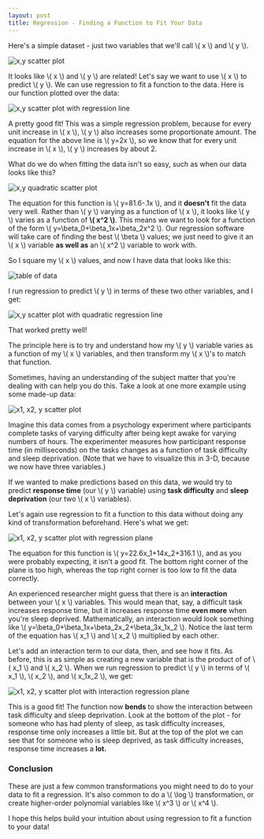 ```yaml
---
layout: post
title: Regression - Finding a Function to Fit Your Data
---
```


Here's a simple dataset - just two variables that we'll call \\( x \\) and \\( y \\).

![x,y scatter plot](/images/straight_scatter.png)

It looks like \\( x \\) and \\( y \\) are related! Let's say we want to use \\( x \\) to predict \\( y \\). We can use regression to fit a function to the data. Here is our function plotted over the data:

![x,y scatter plot with regression line](/images/straight_line.png)

A pretty good fit! This was a simple regression problem, because for every unit increase in \\( x \\), \\( y \\) also increases some proportionate amount. The equation for the above line is \\( y=2x \\), so we know that for every unit increase in \\( x \\), \\( y \\) increases by about 2.

What do we do when fitting the data isn't so easy, such as when our data looks like this?

![x,y quadratic scatter plot](/images/curve_line.png)

The equation for this function is \\( y=81.6-.1x \\), and it **doesn't** fit the data very well. Rather than \\( y \\) varying as a function of \\( x \\), it looks like \\( y \\) varies as a function of **\\( x^2 \\)**. This means we want to look for a function of the form \\( y=\beta\_0+\beta\_1x+\beta\_2x^2 \\). Our regression software will take care of finding the best \\( \beta \\) values; we just need to give it an \\( x \\) variable **as well as** an \\( x^2 \\) variable to work with.

So I square my \\( x \\) values, and now I have data that looks like this:

![table of data](/images/x_squared_data.png)

I run regression to predict \\( y \\) in terms of these two other variables, and I get:

![x,y scatter plot with quadratic regression line](/images/curve_curve.png)

That worked pretty well!

The principle here is to try and understand how my \\( y \\) variable varies as a function of my \\( x \\) variables, and then transform my \\( x \\)'s to match that function.

Sometimes, having an understanding of the subject matter that you're dealing with can help you do this. Take a look at one more example using some made-up data:

![x1, x2, y scatter plot](/images/scatter_3d.png)

Imagine this data comes from a psychology experiment where participants complete tasks of varying difficulty after being kept awake for varying numbers of hours. The experimenter measures how participant response time (in milliseconds) on the tasks changes as a function of task difficulty and sleep deprivation. (Note that we have to visualize this in 3-D, because we now have three variables.)

If we wanted to make predictions based on this data, we would try to predict **response time** (our \\( y \\) variable) using **task difficulty** and **sleep deprivation** (our two \\( x \\) variables).

Let's again use regression to fit a function to this data without doing any kind of transformation beforehand. Here's what we get:

![x1, x2, y scatter plot with regression plane](/images/straight_plane.png)

The equation for this function is \\( y=22.6x\_1+14x\_2+316.1 \\), and as you were probably expecting, it isn't a good fit. The bottom right corner of the plane is too high, whereas the top right corner is too low to fit the data correctly.

An experienced researcher might guess that there is an **interaction** between your \\( x \\) variables. This would mean that, say, a difficult task increases response time, but it increases response time **even more** when you're sleep deprived. Mathematically, an interaction would look something like \\( y=\beta\_0+\beta\_1x+\beta\_2x\_2+\beta\_3x\_1x\_2 \\). Notice the last term of the equation has \\( x\_1 \\) and \\( x\_2 \\) multiplied by each other.

Let's add an interaction term to our data, then, and see how it fits. As before, this is as simple as creating a new variable that is the product of of \\( x\_1 \\) and \\( x\_2 \\). When we run regression to predict \\( y \\) in terms of \\( x\_1 \\), \\( x\_2 \\), and \\( x\_1x\_2 \\), we get:

![x1, x2, y scatter plot with interaction regression plane](/images/curve_plane.png)

This is a good fit! The function now **bends** to show the interaction between task difficulty and sleep deprivation. Look at the bottom of the plot - for someone who has had plenty of sleep, as task difficulty increases, response time only increases a little bit. But at the top of the plot we can see that for someone who is sleep deprived, as task difficulty increases, response time increases a **lot.**

### Conclusion
These are just a few common transformations you might need to do to your data to fit a regression. It's also common to do a \\( \log \\) transformation, or create higher-order polynomial variables like \\( x^3 \\) or \\( x^4 \\).

I hope this helps build your intuition about using regression to fit a function to your data!
